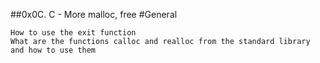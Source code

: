 ##0x0C. C - More malloc, free
#General

    How to use the exit function
    What are the functions calloc and realloc from the standard library and how to use them

